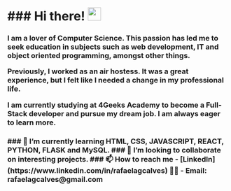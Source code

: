 <h1>### Hi there! <img src="https://raw.githubusercontent.com/MartinHeinz/MartinHeinz/master/wave.gif" width="30px"> </h1>

<h3> I am a lover of Computer Science. This passion has led me to seek education in subjects such as web development, IT and object oriented programming, amongst other things. 

Previously, I worked as an air hostess. It was a great experience, but I felt like I needed a change in my professional life. 

I am currently studying at 4Geeks Academy to become a Full-Stack developer and pursue my dream job. I am always eager to learn more. </h3>

<h3> ### 🌱 I’m currently learning HTML, CSS, JAVASCRIPT, REACT, PYTHON, FLASK and MySQL.
     ### 👯 I’m looking to collaborate on interesting projects.
     ### 📫 How to reach me
          - [LinkedIn](https://www.linkedin.com/in/rafaelagcalves) 👨💼
                - Email: rafaelagcalves@gmail.com </h3>


